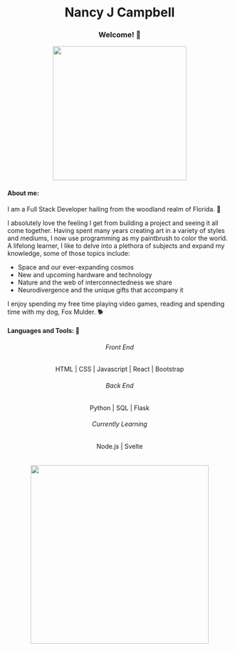 <!---
NJCampbell/NJCampbell is a ✨ special ✨ repository because its `README.md` (this file) appears on your GitHub profile.
You can click the Preview link to take a look at your changes.
--->

<div align="center">
  <h1>Nancy J Campbell</h1>
  <h3>Welcome! 👋 </h3>
</div>
<div align="center">
<a href="URL_REDIRECT" target="blank"><img align="center" src="https://c4.wallpaperflare.com/wallpaper/24/707/627/digital-art-computer-headsets-vivian-james-wallpaper-preview.jpg" height="300" /></a>
</div>
<div>
  <h4>About me: </h4>
<p>I am a Full Stack Developer hailing from the woodland realm of Florida. 🌳 </p>
<p>I absolutely love the feeling I get from building a project and seeing it all come together. Having spent many years creating art in a variety of styles and mediums, I now use programming as my paintbrush to color the world. A lifelong learner, I like to delve into a plethora of subjects and expand my knowledge, some of those topics include:
  <ul>
    <li>Space and our ever-expanding cosmos</li>
    <li>New and upcoming hardware and technology</li>
    <li>Nature and the web of interconnectedness we share</li>
    <li>Neurodivergence and the unique gifts that accompany it</li>
  </ul>
  I enjoy spending my free time playing video games, reading and spending time with my dog, Fox Mulder. 🐕 </p>


</div>

<h4>Languages and Tools: 🔧</h4>
<div align="center">  
  <h6>Front End</h6>
   HTML | CSS | Javascript | React | Bootstrap
  <h6>Back End</h6>
   Python | SQL | Flask
  <h6>Currently Learning</h6>
  Node.js | Svelte 
</div>
<br>
<br>



<div align="center">
  <img src="https://github-readme-stats.vercel.app/api?username=NJCampbell&show_icons=true&theme=dark" width="400">
</div>


